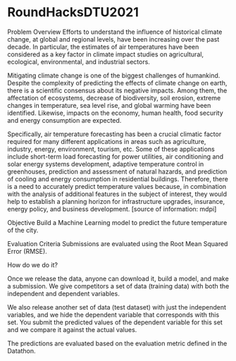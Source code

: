 # RoundHacksDTU2021
Problem Overview
Efforts to understand the influence of historical climate change, at global and regional levels, have been increasing over the past decade. In particular, the estimates of air temperatures have been considered as a key factor in climate impact studies on agricultural, ecological, environmental, and industrial sectors.



Mitigating climate change is one of the biggest challenges of humankind. Despite the complexity of predicting the effects of climate change on earth, there is a scientific consensus about its negative impacts. Among them, the affectation of ecosystems, decrease of biodiversity, soil erosion, extreme changes in temperature, sea level rise, and global warming have been identified. Likewise, impacts on the economy, human health, food security and energy consumption are expected.

Specifically, air temperature forecasting has been a crucial climatic factor required for many different applications in areas such as agriculture, industry, energy, environment, tourism, etc. Some of these applications include short-term load forecasting for power utilities, air conditioning and solar energy systems development, adaptive temperature control in greenhouses, prediction and assessment of natural hazards, and prediction of cooling and energy consumption in residential buildings. Therefore, there is a need to accurately predict temperature values because, in combination with the analysis of additional features in the subject of interest, they would help to establish a planning horizon for infrastructure upgrades, insurance, energy policy, and business development. [source of information: mdpi]

Objective
Build a Machine Learning model to predict the future temperature of the city.

Evaluation Criteria
Submissions are evaluated using the Root Mean Squared Error (RMSE).



How do we do it? 

Once we release the data, anyone can download it, build a model, and make a submission. We give competitors a set of data (training data) with both the independent and dependent variables. 

We also release another set of data (test dataset) with just the independent variables, and we hide the dependent variable that corresponds with this set. You submit the predicted values of the dependent variable for this set and we compare it against the actual values. 

The predictions are evaluated based on the evaluation metric defined in the Datathon.
